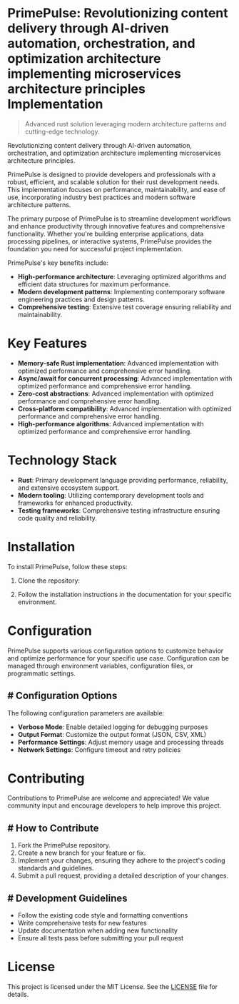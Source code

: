<!-- fallback_PrimePulse_20250802102517_40856 -->

# PrimePulse: Revolutionizing content delivery through AI-driven automation, orchestration, and optimization architecture implementing microservices architecture principles Implementation
> Advanced rust solution leveraging modern architecture patterns and cutting-edge technology.

Revolutionizing content delivery through AI-driven automation, orchestration, and optimization architecture implementing microservices architecture principles.

PrimePulse is designed to provide developers and professionals with a robust, efficient, and scalable solution for their rust development needs. This implementation focuses on performance, maintainability, and ease of use, incorporating industry best practices and modern software architecture patterns.

The primary purpose of PrimePulse is to streamline development workflows and enhance productivity through innovative features and comprehensive functionality. Whether you're building enterprise applications, data processing pipelines, or interactive systems, PrimePulse provides the foundation you need for successful project implementation.

PrimePulse's key benefits include:

* **High-performance architecture**: Leveraging optimized algorithms and efficient data structures for maximum performance.
* **Modern development patterns**: Implementing contemporary software engineering practices and design patterns.
* **Comprehensive testing**: Extensive test coverage ensuring reliability and maintainability.

# Key Features

* **Memory-safe Rust implementation**: Advanced implementation with optimized performance and comprehensive error handling.
* **Async/await for concurrent processing**: Advanced implementation with optimized performance and comprehensive error handling.
* **Zero-cost abstractions**: Advanced implementation with optimized performance and comprehensive error handling.
* **Cross-platform compatibility**: Advanced implementation with optimized performance and comprehensive error handling.
* **High-performance algorithms**: Advanced implementation with optimized performance and comprehensive error handling.

# Technology Stack

* **Rust**: Primary development language providing performance, reliability, and extensive ecosystem support.
* **Modern tooling**: Utilizing contemporary development tools and frameworks for enhanced productivity.
* **Testing frameworks**: Comprehensive testing infrastructure ensuring code quality and reliability.

# Installation

To install PrimePulse, follow these steps:

1. Clone the repository:


2. Follow the installation instructions in the documentation for your specific environment.

# Configuration

PrimePulse supports various configuration options to customize behavior and optimize performance for your specific use case. Configuration can be managed through environment variables, configuration files, or programmatic settings.

## # Configuration Options

The following configuration parameters are available:

* **Verbose Mode**: Enable detailed logging for debugging purposes
* **Output Format**: Customize the output format (JSON, CSV, XML)
* **Performance Settings**: Adjust memory usage and processing threads
* **Network Settings**: Configure timeout and retry policies

# Contributing

Contributions to PrimePulse are welcome and appreciated! We value community input and encourage developers to help improve this project.

## # How to Contribute

1. Fork the PrimePulse repository.
2. Create a new branch for your feature or fix.
3. Implement your changes, ensuring they adhere to the project's coding standards and guidelines.
4. Submit a pull request, providing a detailed description of your changes.

## # Development Guidelines

* Follow the existing code style and formatting conventions
* Write comprehensive tests for new features
* Update documentation when adding new functionality
* Ensure all tests pass before submitting your pull request

# License

This project is licensed under the MIT License. See the [LICENSE](https://github.com/Muramatsuu/PrimePulse/blob/main/LICENSE) file for details.
